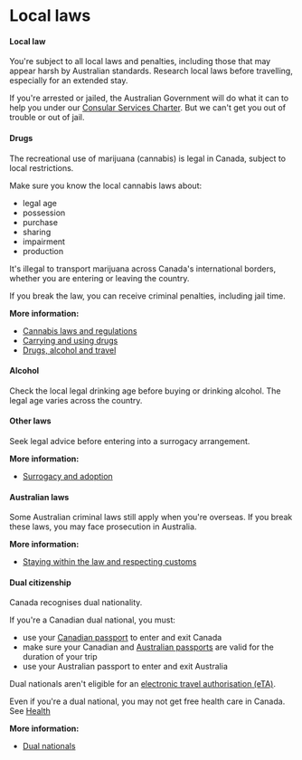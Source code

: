 # Local laws

#### Local law

You're subject to all local laws and penalties, including those that may appear harsh by Australian standards. Research local laws before travelling, especially for an extended stay.

If you're arrested or jailed, the Australian Government will do what it can to help you under our [Consular Services Charter](/node/46). But we can't get you out of trouble or out of jail.

#### Drugs

The recreational use of marijuana (cannabis) is legal in Canada, subject to local restrictions.

Make sure you know the local cannabis laws about:

* legal age
* possession
* purchase
* sharing
* impairment
* production

It's illegal to transport marijuana across Canada's international borders, whether you are entering or leaving the country.

If you break the law, you can receive criminal penalties, including jail time.

**More information:**

* [Cannabis laws and regulations](https://www.canada.ca/en/services/policing/justice/legalization-regulation-marijuana.html)
* [Carrying and using drugs](/before-you-go/laws/drugs "Carrying or using drugs")
* [Drugs, alcohol and travel](https://travel.gc.ca/travelling/health-safety/drugs)

#### Alcohol

Check the local legal drinking age before buying or drinking alcohol. The legal age varies across the country.

#### Other laws

Seek legal advice before entering into a surrogacy arrangement.

**More information:**

* [Surrogacy and adoption](/before-you-go/activities/surrogacy "Going overseas for international surrogacy")

#### Australian laws

Some Australian criminal laws still apply when you're overseas. If you break these laws, you may face prosecution in Australia.

**More information:**

* [Staying within the law and respecting customs](/before-you-go/laws "Staying within the law")

#### Dual citizenship

Canada recognises dual nationality.

If you're a Canadian dual national, you must:

* use your [Canadian passport](http://www.cic.gc.ca/english/passport/apply/renew/index.asp) to enter and exit Canada
* make sure your Canadian and [Australian passports](/consular-services/passport-services "Passport services") are valid for the duration of your trip
* use your Australian passport to enter and exit Australia

Dual nationals aren't eligible for an [electronic travel authorisation (eTA)](https://www.canada.ca/en/immigration-refugees-citizenship/services/visit-canada/eta/facts.html).

Even if you're a dual national, you may not get free health care in Canada. See [Health](/node/43)

**More information:**

* [Dual nationals](/before-you-go/who-you-are/dual-nationals "Advice for dual nationals")